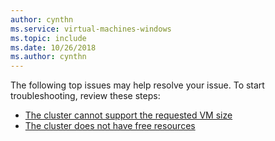 ```yaml
---
author: cynthn
ms.service: virtual-machines-windows
ms.topic: include
ms.date: 10/26/2018
ms.author: cynthn
---
```

The following top issues may help resolve your issue. To start troubleshooting, review these steps:

- [The cluster cannot support the requested VM size](../../azure/virtual-machines/windows/troubleshoot-deployment-new-vm-windows.md#the-cluster-cannot-support-the-requested-vm-size)
- [The cluster does not have free resources](../../azure/virtual-machines/windows/troubleshoot-deployment-new-vm-windows.md#the-cluster-does-not-have-free-resources)